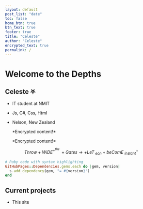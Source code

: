 ```yaml
---
layout: default
post_list: "date"
toc: false
home_btn: true
btn_text: true
footer: true
title: "Celeste"
author: "Celeste"
encrypted_text: true
permalink: /
---
```


# Welcome to the Depths

##  Celeste ⛧
* IT student at NMIT
* Js, C#, Css, Html
* Nelson, New Zealand

  <p class="encrypted" id="yEEnZkbuEeRloNGBICs+fQGlGuDQwJl/kpjU7UKPzGun/m3YZf">*Encrypted content!*</p>
 
  <p class="encrypted" id="H4C2lkbg6RPnDyFOI5oihQOiJ7f0oIfWRkdC6XWDPYcU0zl2k=">*Encrypted content!*</p>


$$
Throw +WiDE^+^{the}\;{+} Gates\rightarrow +LeT\;_{eon}+beComE\;_{instant}^{+}\!
$$



```ruby
# Ruby code with syntax highlighting
GitHubPages::Dependencies.gems.each do |gem, version|
  s.add_dependency(gem, "= #{version}")
end
```
## Current projects

* This site


